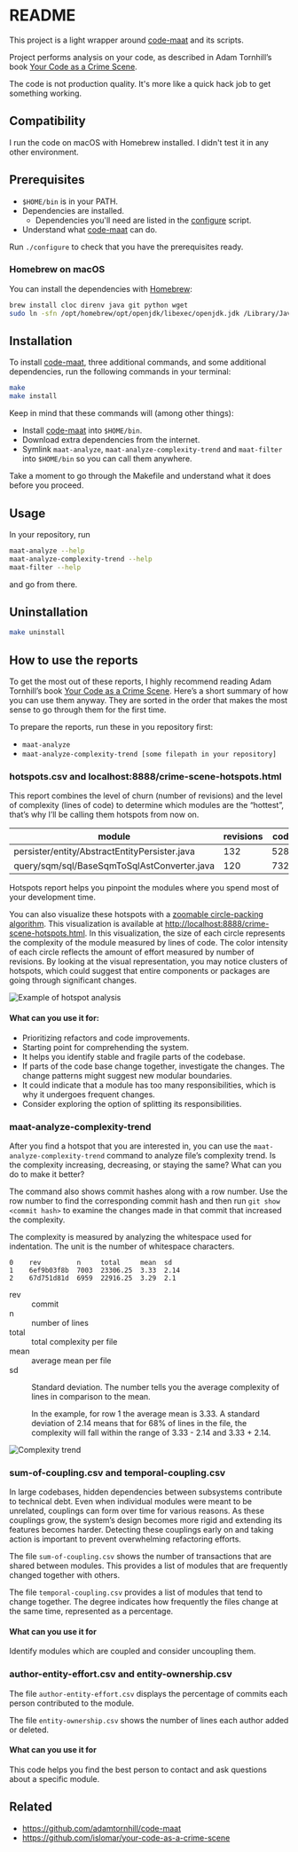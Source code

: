 # README

This project is a light wrapper around [code-maat](https://github.com/adamtornhill/code-maat) and its scripts.

Project performs analysis on your code, as described in Adam Tornhill’s book [Your Code as a Crime Scene](https://pragprog.com/titles/atcrime/your-code-as-a-crime-scene/).

The code is not production quality. It's more like a quick hack job to get something working.

## Compatibility

I run the code on macOS with Homebrew installed. I didn't test it in any other environment.

## Prerequisites

- `$HOME/bin` is in your PATH.
- Dependencies are installed.
  - Dependencies you'll need are listed in the [configure](./configure) script.
- Understand what [code-maat](https://github.com/adamtornhill/code-maat) can do.

Run `./configure` to check that you have the prerequisites ready.

### Homebrew on macOS

You can install the dependencies with [Homebrew](https://brew.sh/):

```bash
brew install cloc direnv java git python wget
sudo ln -sfn /opt/homebrew/opt/openjdk/libexec/openjdk.jdk /Library/Java/JavaVirtualMachines/openjdk.jdk
```

## Installation

To install [code-maat](https://github.com/adamtornhill/code-maat), three additional commands, and some additional dependencies, run the following commands in your terminal:

```bash
make
make install
```

Keep in mind that these commands will (among other things):

- Install [code-maat](https://github.com/adamtornhill/code-maat) into `$HOME/bin`.
- Download extra dependencies from the internet.
- Symlink `maat-analyze`, `maat-analyze-complexity-trend` and `maat-filter` into `$HOME/bin` so you can call them anywhere.

Take a moment to go through the Makefile and understand what it does before you proceed.

## Usage

In your repository, run

```bash
maat-analyze --help
maat-analyze-complexity-trend --help
maat-filter --help
```

and go from there.

## Uninstallation

```bash
make uninstall
```

## How to use the reports

To get the most out of these reports, I highly recommend reading Adam Tornhill’s book [Your Code as a Crime Scene](https://pragprog.com/titles/atcrime/your-code-as-a-crime-scene/). Here’s a short summary of how you can use them anyway. They are sorted in the order that makes the most sense to go through them for the first time.

To prepare the reports, run these in you repository first:

- `maat-analyze`
- `maat-analyze-complexity-trend [some filepath in your repository]`

### hotspots.csv and localhost:8888/crime-scene-hotspots.html

This report combines the level of churn (number of revisions) and the level of complexity (lines of code) to determine which modules are the “hottest”, that’s why I’ll be calling them hotspots from now on.

| module                                        | revisions | code |
| --------------------------------------------- | --------- | ---- |
| persister/entity/AbstractEntityPersister.java | 132       | 5289 |
| query/sqm/sql/BaseSqmToSqlAstConverter.java   | 120       | 7323 |

Hotspots report helps you pinpoint the modules where you spend most of your development time.

You can also visualize these hotspots with a [zoomable circle-packing algorithm](https://observablehq.com/@d3/pack-component). This visualization is available at <http://localhost:8888/crime-scene-hotspots.html>. In this visualization, the size of each circle represents the complexity of the module measured by lines of code. The color intensity of each circle reflects the amount of effort measured by number of revisions. By looking at the visual representation, you may notice clusters of hotspots, which could suggest that entire components or packages are going through significant changes.

![Example of hotspot analysis](https://vladimirzdrazil.com/media/hotspots-circle-packing.jpg "Example of hotspot analysis")

#### What can you use it for:

- Prioritizing refactors and code improvements.
- Starting point for comprehending the system.
- It helps you identify stable and fragile parts of the codebase.
- If parts of the code base change together, investigate the changes. The change patterns might suggest new modular boundaries.
- It could indicate that a module has too many responsibilities, which is why it undergoes frequent changes.
- Consider exploring the option of splitting its responsibilities.

### maat-analyze-complexity-trend

After you find a hotspot that you are interested in, you can use the `maat-analyze-complexity-trend` command to analyze file’s complexity trend. Is the complexity increasing, decreasing, or staying the same? What can you do to make it better?

The command also shows commit hashes along with a row number. Use the row number to find the corresponding commit hash and then run `git show <commit hash>` to examine the changes made in that commit that increased the complexity.

The complexity is measured by analyzing the whitespace used for indentation. The unit is the number of whitespace characters.

```
0    rev         n     total     mean  sd
1    6ef9b03f8b  7003  23306.25  3.33  2.14
2    67d751d81d  6959  22916.25  3.29  2.1
```

<dl>
  <dt>rev</dt>
  <dd>commit</dd>
  <dt>n</dt>
  <dd>number of lines</dd>
  <dt>total</dt>
  <dd>total complexity per file</dd>
  <dt>mean</dt>
  <dd>average mean per file</dd>
  <dt>sd</dt>
  <dd>
    <p
      >Standard deviation. The number tells you the average complexity of lines
      in comparison to the mean.</p
    >
    <p
      >In the example, for row 1 the average mean is 3.33. A standard deviation
      of 2.14 means that for 68% of lines in the file, the complexity will fall
      within the range of 3.33 - 2.14 and 3.33 + 2.14.</p
    >
  </dd>
</dl>

![Complexity trend](https://vladimirzdrazil.com/media/maat-complexity-trend.jpg "Complexity trend")

### sum-of-coupling.csv and temporal-coupling.csv

In large codebases, hidden dependencies between subsystems contribute to technical debt. Even when individual modules were meant to be unrelated, couplings can form over time for various reasons. As these couplings grow, the system’s design becomes more rigid and extending its features becomes harder. Detecting these couplings early on and taking action is important to prevent overwhelming refactoring efforts.

The file `sum-of-coupling.csv` shows the number of transactions that are shared between modules. This provides a list of modules that are frequently changed together with others.

The file `temporal-coupling.csv` provides a list of modules that tend to change together. The degree indicates how frequently the files change at the same time, represented as a percentage.

#### What can you use it for

Identify modules which are coupled and consider uncoupling them.

### author-entity-effort.csv and entity-ownership.csv

The file `author-entity-effort.csv` displays the percentage of commits each person contributed to the module.

The file `entity-ownership.csv` shows the number of lines each author added or deleted.

#### What can you use it for

This code helps you find the best person to contact and ask questions about a specific module.

## Related

- https://github.com/adamtornhill/code-maat
- https://github.com/islomar/your-code-as-a-crime-scene
